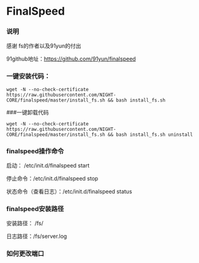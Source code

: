 # FinalSpeed
### 说明
感谢 fs的作者以及91yun的付出

91github地址：https://github.com/91yun/finalspeed
### 一键安装代码：
```
wget -N --no-check-certificate https://raw.githubusercontent.com/NIGHT-CORE/finalspeed/master/install_fs.sh && bash install_fs.sh
```
###一键卸载代码
```
wget -N --no-check-certificate https://raw.githubusercontent.com/NIGHT-CORE/finalspeed/master/install_fs.sh && bash install_fs.sh uninstall
```
### finalspeed操作命令

启动： /etc/init.d/finalspeed start

停止命令：/etc/init.d/finalspeed stop

状态命令（查看日志）：/etc/init.d/finalspeed status

### finalspeed安装路径

安装路径： /fs/

日志路径：/fs/server.log

### 如何更改端口



